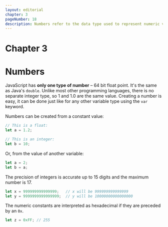 ```yaml
---
layout: editorial
chapter: 3
pageNumber: 18
description: Numbers refer to the data type used to represent numeric values. Numbers in JavaScript can be either integers (whole numbers) or floating-point numbers (decimal numbers)
---
```


# Chapter 3
# Numbers

JavaScript has **only one type of number** – 64 bit float point. It's the same as Java's `double`. Unlike most other programming languages, there is no separate integer type, so 1 and 1.0 are the same value. Creating a number is easy, it can be done just like for any other variable type using the `var` keyword.

Numbers can be created from a constant value:

```javascript
// This is a float:
let a = 1.2;

// This is an integer:
let b = 10;
```

Or, from the value of another variable:

```javascript
let a = 2;
let b = a;
```

The precision of integers is accurate up to 15 digits and the maximum number is 17.

```javascript
let x = 999999999999999;   // x will be 999999999999999
let y = 9999999999999999;  // y will be 10000000000000000
```

The numeric constants are interpreted as hexadecimal if they are preceded by an `0x`.

```javascript
let z = 0xFF; // 255
```
